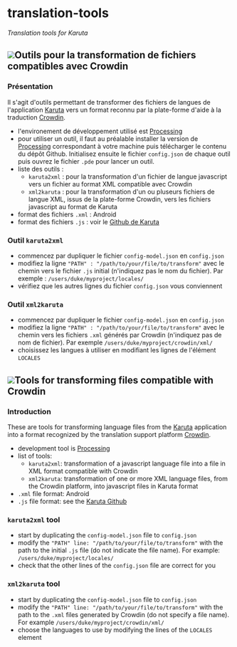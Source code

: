 # translation-tools
_Translation tools for Karuta_

## ![](https://icons.iconarchive.com/icons/custom-icon-design/flat-europe-flag/48/France-icon.png)Outils pour la transformation de fichiers compatibles avec Crowdin
### Présentation
Il s'agit d'outils permettant de transformer des fichiers de langues de l'application [Karuta](https://github.com/karutaproject) vers un format reconnu par la plate-forme d'aide à la traduction [Crowdin](https://crowdin.com/project/karuta-eporfolio).
- l'environement de développement utilisé est [Processing](https://processing.org/)
- pour utiliser un outil, il faut au préalable installer la version de [Processing](https://processing.org/) correspondant à votre machine puis télécharger le contenu du dépôt Github. Initialisez ensuite le fichier `config.json` de chaque outil puis ouvrez le fichier `.pde` pour lancer un outil.
- liste des outils :
  - `karuta2xml` : pour la transformation d'un fichier de langue javascript vers un fichier au format XML compatible avec Crowdin
  - `xml2karuta` : pour la transformation d'un ou pluseurs fichiers de langue XML, issus de la plate-forme Crowdin, vers les fichiers javascript au format de Karuta
- format des fichiers `.xml` : Android
- format des fichiers `.js` : voir le [Github de Karuta](https://github.com/karutaproject/karuta-frontend/tree/master/WebContent/karuta/js/languages)

### Outil `karuta2xml`
- commencez par dupliquer le fichier `config-model.json` en `config.json`
- modifiez la ligne  `"PATH" : "/path/to/your/file/to/transform"` avec le chemin vers le fichier `.js` initial (n'indiquez pas le nom du fichier). Par exemple : `/users/duke/myproject/locales/`
- vérifiez que les autres lignes du fichier `config.json` vous conviennent


### Outil `xml2karuta`
- commencez par dupliquer le fichier `config-model.json` en `config.json`
- modifiez la ligne  `"PATH" : "/path/to/your/file/to/transform"` avec le chemin vers les fichiers `.xml` générés par Crowdin (n'indiquez pas de nom de fichier). Par exemple `/users/duke/myproject/crowdin/xml/`
- choisissez les langues à utiliser en modifiant les lignes de l'élément `LOCALES`

## ![](https://icons.iconarchive.com/icons/custom-icon-design/flat-europe-flag/48/United-Kingdom-icon.png)Tools for transforming files compatible with Crowdin

### Introduction
These are tools for transforming language files from the [Karuta](https://github.com/karutaproject)  application into a format recognized by the translation support platform [Crowdin](https://crowdin.com/project/karuta-eportfolio).
- development tool is [Processing](https://processing.org/)
- list of tools:
  - `karuta2xml`: transformation of a javascript language file into a file in XML format compatible with Crowdin
  - `xml2karuta`: transformation of one or more XML language files, from the Crowdin platform, into javascript files in Karuta format
- `.xml` file format: Android
- `.js` file format: see the [Karuta Github](https://github.com/karutaproject/karuta-frontend/tree/master/WebContent/karuta/js/languages)

### `karuta2xml` tool
- start by duplicating the `config-model.json` file to `config.json`
- modify the `"PATH" line: "/path/to/your/file/to/transform"` with the path to the initial `.js` file (do not indicate the file name). For example: `/users/duke/myproject/locales/`
- check that the other lines of the `config.json` file are correct for you


### `xml2karuta` tool
- start by duplicating the `config-model.json` file to `config.json`
- modify the `"PATH" line: "/path/to/your/file/to/transform"` with the path to the `.xml` files generated by Crowdin (do not specify a file name). For example `/users/duke/myproject/crowdin/xml/`
- choose the languages ​​to use by modifying the lines of the `LOCALES` element